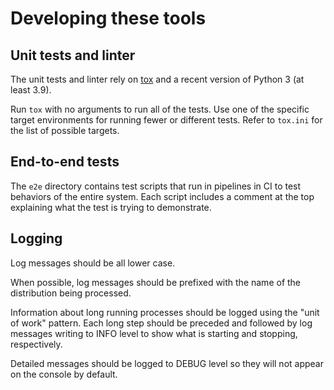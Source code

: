 # Developing these tools

## Unit tests and linter

The unit tests and linter rely on [tox](https://tox.wiki/) and a
recent version of Python 3 (at least 3.9).

Run `tox` with no arguments to run all of the tests. Use one of the
specific target environments for running fewer or different
tests. Refer to `tox.ini` for the list of possible targets.

## End-to-end tests

The `e2e` directory contains test scripts that run in pipelines in CI
to test behaviors of the entire system. Each script includes a comment
at the top explaining what the test is trying to demonstrate.

## Logging

Log messages should be all lower case.

When possible, log messages should be prefixed with the name of the distribution
being processed.

Information about long running processes should be logged using the "unit of
work" pattern. Each long step should be preceded and followed by log messages
writing to INFO level to show what is starting and stopping, respectively.

Detailed messages should be logged to DEBUG level so they will not appear on the
console by default.
